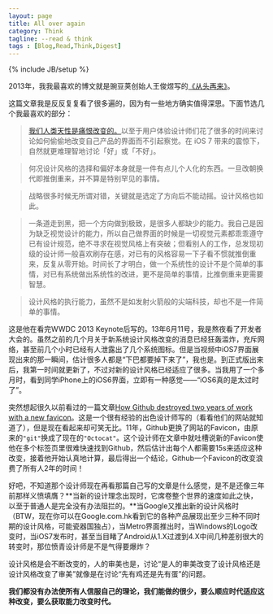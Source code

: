```yaml
---
layout: page
title: All over again
category: Think
tagline: --read & think
tags : [Blog,Read,Think,Digest]
---
```

{% include JB/setup %}

2013年，我我最喜欢的博文就是豌豆荚创始人王俊煜写的[《从头再来》](http://blog.wangjunyu.net/1144)。

这篇文章我是反反复复看了很多遍的，因为有一些地方确实值得深思。下面节选几个我最喜欢的部分：

>[我们人类天性是痛恨改变的。](http://www.nngroup.com/articles/fresh-vs-familiar-aggressive-redesign/)以至于用户体验设计师们花了很多的时间来讨论如何偷偷地改变自己产品的界面而不引起察觉。在 iOS 7 带来的震惊下，自然就更难理智地讨论「好」或「不好」。

>何况设计风格的选择和偏好本身就是一件有点儿个人化的东西。一旦改朝换代即推倒重来，并不算是特别罕见的事情。

>战略很多时候无所谓对错，关键就是选定了方向后不能动摇。设计风格也如此。

>一条道走到黑，把一个方向做到极致，是很多人都缺少的能力。我自己是因为缺乏视觉设计的能力，所以自己做界面的时候是一切视觉元素都乖乖遵守已有设计规范，绝不寻求在视觉风格上有突破；但看别人的工作，总发现初级的设计师一般喜欢刷存在感，对已有的风格容易一下子看不惯就推倒重来，反复从零开始。时间长了才明白，做一个系统性的设计不是个简单的事情，对已有系统做出系统性的改进，更不是简单的事情，比推倒重来更需要智慧。

>设计风格的执行能力，虽然不是如发射火箭般的尖端科技，却也不是一件简单的事情。

这是他在看完WWDC 2013 Keynote后写的。13年6月11号，我是熬夜看了开发者大会的。虽然之前的几个月关于新系统设计风格改变的消息已经狂轰滥炸，充斥网络，甚至前几个小时已经有人泄露出了几个系统图标。但是当视频中iOS7界面展现出来的那一瞬间，估计很多人都是“下巴都要掉下来了”，我也是。到正式版出来后，我第一时间就更新了，不过对新的设计风格已经适应了很多。当我用了一个多月时，看到同学iPhone上的iOS6界面，立即有一种感觉——“iOS6真的是太过时了”。

突然想起很久以前看过的一篇文章[How Github destroyed two years of work with a new favicon](http://blog.nyaruka.com/how-github-destroyed-two-years-of-work-with-a)。这是一个很有经验的出色设计师写的（看看他们的网站就知道了），但是现在看起来却可笑无比。11年，Github更换了网站的Favicon，由原来的`"git"`换成了现在的`"Octocat"`。这个设计师在文章中就吐槽说新的Favicon使他在多个标签页里很难快速找到Github，然后估计出每个人都需要15s来适应这种改变，接着他开始认真地计算，最后得出一个结论，Github一个Favicon的改变浪费了所有人2年的时间！

好吧，不知道那个设计师现在再看那篇自己写的文章是什么感觉，是不是还像三年前那样义愤填膺？**当新的设计理念出现时，它席卷整个世界的速度如此之快，以至于普通人是完全没有办法阻拦的。**当Google又推出新的设计风格时（BTW，现在你可以在Google.com.hk看到它的各种产品展现出至少三种不同时期的设计风格，可能瓷器国独占），当Metro界面推出时，当Windows的Logo改变时，当iOS7发布时，甚至当目睹了Android从1.X过渡到4.X中间几种差别很大的转变时，那位愤青设计师是不是气得要爆炸？

设计风格是会不断改变的，人的审美也是，讨论“是人的审美改变了设计风格还是设计风格改变了审美”就像是在讨论“先有鸡还是先有蛋”的问题。

**我们都没有办法使所有人信服自己的理论，我们能做的很少，要么顺应时代适应这种改变，要么获取能力改变时代。**